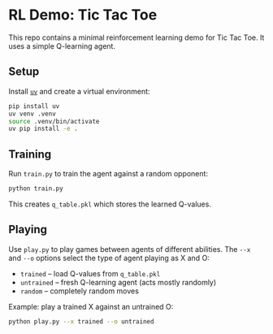 # RL Demo: Tic Tac Toe

This repo contains a minimal reinforcement learning demo for Tic Tac Toe.
It uses a simple Q-learning agent.

## Setup

Install [`uv`](https://docs.astral.sh/uv/) and create a virtual environment:

```bash
pip install uv
uv venv .venv
source .venv/bin/activate
uv pip install -e .
```

## Training

Run `train.py` to train the agent against a random opponent:

```bash
python train.py
```

This creates `q_table.pkl` which stores the learned Q-values.

## Playing

Use `play.py` to play games between agents of different abilities. The `--x` and `--o` options select the type of agent playing as X and O:

- `trained` &ndash; load Q-values from `q_table.pkl`
- `untrained` &ndash; fresh Q-learning agent (acts mostly randomly)
- `random` &ndash; completely random moves

Example: play a trained X against an untrained O:

```bash
python play.py --x trained --o untrained
```


